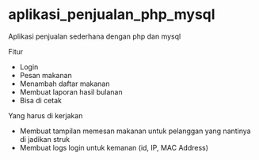 # aplikasi_penjualan_php_mysql
Aplikasi penjualan sederhana dengan php dan mysql

Fitur
- Login
- Pesan makanan
- Menambah daftar makanan
- Membuat laporan hasil bulanan
- Bisa di cetak

Yang harus di kerjakan
- Membuat tampilan memesan makanan untuk pelanggan yang nantinya di jadikan struk
- Membuat logs login untuk kemanan (id, IP, MAC Address)